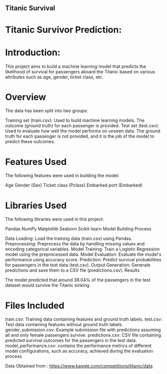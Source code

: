 ## Titanic Survival

# Titanic Survivor Prediction: 
 
# Introduction: 
This project aims to build a machine learning model that predicts the likelihood of survival for passengers aboard the Titanic based on various attributes such as age, gender, ticket class, etc. 

# Overview

The data has been split into two groups:

Training set (train.csv): Used to build machine learning models. The outcome (ground truth) for each passenger is provided.
Test set (test.csv): Used to evaluate how well the model performs on unseen data. The ground truth for each passenger is not provided, and it is the job of the model to predict these outcomes.

# Features Used

The following features were used in building the model:

Age
Gender (Sex)
Ticket class (Pclass)
Embarked port (Embarked)

# Libraries Used

The following libraries were used in this project:

Pandas
NumPy
Matplotlib
Seaborn
Scikit-learn
Model Building Process

Data Loading: Load the training data (train.csv) using Pandas.
Preprocessing: Preprocess the data by handling missing values and encoding categorical variables.
Model Training: Train a Logistic Regression model using the preprocessed data.
Model Evaluation: Evaluate the model's performance using accuracy score.
Prediction: Predict survival probabilities for passengers in the test data (test.csv).
Output Generation: Generate predictions and save them to a CSV file (predictions.csv).
Results

The model predicted that around 38.04% of the passengers in the test dataset would survive the Titanic sinking.

# Files Included

train.csv: Training data containing features and ground truth labels.
test.csv: Test data containing features without ground truth labels.
gender_submission.csv: Example submission file with predictions assuming all and only female passengers survive.
predictions.csv: CSV file containing predicted survival outcomes for the passengers in the test data.
model_performance.csv: contains the performance metrics of different model configurations, such as accuracy, achieved during the evaluation process

Data Obtained from : https://www.kaggle.com/competitions/titanic/data
